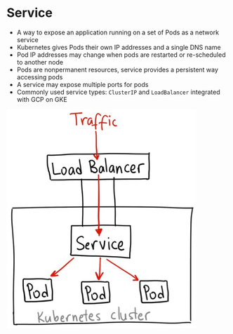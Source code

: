 # Service

* A way to expose an application running on a set of Pods as a network service
* Kubernetes gives Pods their own IP addresses and a single DNS name
* Pod IP addresses may change when pods are restarted or re-scheduled to another node
* Pods are nonpermanent resources, service provides a persistent way accessing pods
* A service may expose multiple ports for pods
* Commonly used service types: `ClusterIP` and `LoadBalancer` integrated with GCP on GKE

[![](../media/k8s-loadbalancer.jpg)](https://stackoverflow.com/questions/41509439/whats-the-difference-between-clusterip-nodeport-and-loadbalancer-service-types)
